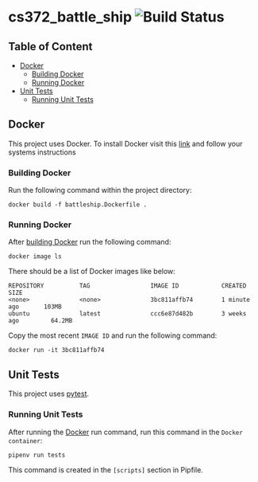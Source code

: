 # cs372_battle_ship ![Build Status](https://codebuild.us-east-1.amazonaws.com/badges?uuid=eyJlbmNyeXB0ZWREYXRhIjoiQ0poNTFxTE5Hd21iaGQvaWF5bnpjWjB6RklOK0VnK1p0UkN4R1hUWGF2OUIrb3dRUUJoRDV6NXJXUVhad2t4ZFFxYnBqWmdhQ0M3RzZTV1JZM3RxWXNRPSIsIml2UGFyYW1ldGVyU3BlYyI6ImY2bE1oR2l1ZnJUNW1TMysiLCJtYXRlcmlhbFNldFNlcmlhbCI6MX0%3D&branch=master)

## Table of Content 

- [Docker](#Docker)
    - [Building Docker](#Building-Docker)
    - [Running Docker](#Running-Docker)
- [Unit Tests](#Unit-test)
    - [Running Unit Tests](#Running-Unit-Tests)
 
 
## Docker
This project uses Docker. To install Docker visit this [link](https://docs.docker.com/install/) and follow your systems
instructions 

### Building Docker 
Run the following command within the project directory:
```terminal
docker build -f battleship.Dockerfile .
```
### Running Docker 
After [building Docker](#Building-Docker) run the following command:
```terminal
docker image ls
```
There should be a list of Docker images like below:
```
REPOSITORY          TAG                 IMAGE ID            CREATED             SIZE
<none>              <none>              3bc811affb74        1 minute ago       103MB
ubuntu              latest              ccc6e87d482b        3 weeks ago         64.2MB
```
Copy the most recent `IMAGE ID` and run the following command:
```terminal
docker run -it 3bc811affb74
```

## Unit Tests
This project uses [pytest](https://docs.pytest.org/en/latest/).

### Running Unit Tests
After running the [Docker](#Running-Docker) run command, run this command in the `Docker container`:
```Terminal
pipenv run tests
``` 
This command is created in the `[scripts]` section in Pipfile.






